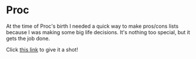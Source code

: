 Proc
====

At the time of Proc's birth I needed a quick way to make pros/cons lists because I was making some big life decisions.  It's nothing too special, but it gets the job done.

Click [this link](http://www.jessemillar.com/proc/) to give it a shot!
